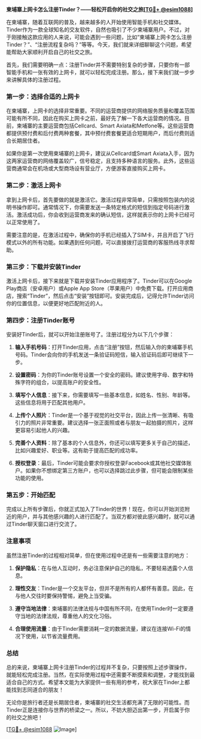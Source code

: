 **柬埔寨上网卡怎么注册Tinder？——轻松开启你的社交之旅[[TG💪+ @esim1088](https://t.me/s/esim1088)]**

在柬埔寨，随着互联网的普及，越来越多的人开始使用智能手机和社交媒体。Tinder作为一款全球知名的交友软件，自然也吸引了不少柬埔寨用户。不过，对于刚接触这款应用的人来说，可能会遇到一些问题，比如“柬埔寨上网卡怎么注册Tinder？”、“注册流程复杂吗？”等等。今天，我们就来详细聊聊这个问题，希望能帮助大家顺利开启自己的社交之旅。

首先，我们需要明确一点：注册Tinder并不需要特别复杂的步骤，只要你有一部智能手机和一张有效的上网卡，就可以轻松完成注册。那么，接下来我们就一步步来讲解具体的注册过程。

### **第一步：选择合适的上网卡**

在柬埔寨，上网卡的选择非常重要。不同的运营商提供的网络服务质量和覆盖范围可能有所不同，因此在购买上网卡之前，最好先了解一下各大运营商的情况。目前，柬埔寨的主要运营商包括Cellcard、Smart Axiata和Metfone等。这些运营商都提供预付费和后付费两种套餐，其中预付费套餐更适合短期用户，而后付费则适合长期居住者。

如果你是第一次使用柬埔寨的上网卡，建议从Cellcard或Smart Axiata入手，因为这两家运营商的网络覆盖较广，信号稳定，且支持多种语言的服务。此外，这些运营商通常会在机场或大型商场设有营业厅，方便游客直接购买上网卡。

### **第二步：激活上网卡**

拿到上网卡后，首先要做的就是激活它。激活过程非常简单，只需按照包装内的说明书操作即可。通常情况下，你需要发送一条特定格式的短信到指定号码进行激活。激活成功后，你会收到运营商发来的确认短信，这样就表示你的上网卡已经可以正常使用了。

需要注意的是，在激活过程中，确保你的手机已经插入了SIM卡，并且开启了飞行模式以外的所有功能。如果遇到任何问题，可以直接拨打运营商的客服热线寻求帮助。

### **第三步：下载并安装Tinder**

激活上网卡后，接下来就是下载并安装Tinder应用程序了。Tinder可以在Google Play商店（安卓用户）或Apple App Store（苹果用户）中免费下载。打开应用商店，搜索“Tinder”，然后点击“安装”按钮即可。安装完成后，记得允许Tinder访问你的位置信息，以便更好地匹配附近的人。

### **第四步：注册Tinder账号**

安装好Tinder后，就可以开始注册账号了。注册过程分为以下几个步骤：

1. **输入手机号码**：打开Tinder应用，点击“注册”按钮，然后输入你的柬埔寨手机号码。Tinder会向你的手机发送一条验证码短信，输入验证码后即可继续下一步。
   
2. **设置密码**：为你的Tinder账号设置一个安全的密码。建议使用字母、数字和特殊字符的组合，以提高账户的安全性。

3. **填写个人信息**：接下来，你需要填写一些基本信息，如姓名、性别、年龄等。这些信息将用于匹配其他用户。

4. **上传个人照片**：Tinder是一个基于视觉的社交平台，因此上传一张清晰、有吸引力的照片非常重要。建议选择一张正面照或者与朋友一起拍摄的照片，这样更容易引起他人的兴趣。

5. **完善个人资料**：除了基本的个人信息外，你还可以填写更多关于自己的描述，比如兴趣爱好、职业等。这有助于提高匹配的成功率。

6. **授权登录**：最后，Tinder可能会要求你授权登录Facebook或其他社交媒体账户。如果你不想绑定第三方账户，也可以选择跳过此步骤，但可能会限制某些功能的使用。

### **第五步：开始匹配**

完成以上所有步骤后，你就正式加入了Tinder的世界！现在，你可以开始浏览附近的用户，并与其他感兴趣的人进行匹配了。当双方都对彼此感兴趣时，就可以通过Tinder聊天窗口进行交流了。

### **注意事项**

虽然注册Tinder的过程相对简单，但在使用过程中还是有一些需要注意的地方：

1. **保护隐私**：在与他人互动时，务必注意保护自己的隐私，不要轻易透露个人信息。
   
2. **理性交友**：Tinder是一个交友平台，但并不是所有的人都怀有善意。因此，在与他人交往时要保持警惕，避免上当受骗。

3. **遵守当地法律**：柬埔寨的法律法规与中国有所不同，在使用Tinder时一定要遵守当地的法律法规，尊重他人的文化习俗。

4. **合理使用流量**：由于Tinder需要消耗一定的数据流量，建议在连接Wi-Fi的情况下使用，以节省流量费用。

### **总结**

总的来说，柬埔寨上网卡注册Tinder的过程并不复杂，只要按照上述步骤操作，就能轻松完成注册。当然，在实际使用过程中还需要不断摸索和调整，才能找到最适合自己的方式。希望本文能为大家提供一些有用的参考，祝大家在Tinder上都能找到志同道合的朋友！

无论你是旅行者还是长期居住者，柬埔寨的社交生活都充满了无限的可能性。而Tinder正是连接你与世界的桥梁之一。所以，不妨大胆迈出第一步，开启属于你的社交之旅吧！

[[TG💪+ @esim1088](https://t.me/s/esim1088) ![Image](https://i.postimg.cc/4NQfJmqS/Snipaste-2025-05-13-00-14-12.png)]